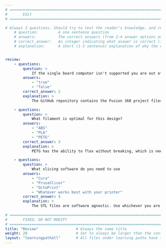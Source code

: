 ```yaml
---
# ================================================================================
#       Edit
# ================================================================================

# Always 3 questions. Should try to test the reader's knowledge, and reinforce the key points you want them to remember.
    # question:         A one sentence question
    # answers:          The correct answers (from 2-4 answer options only). Should be surrounded by quotes.
    # correct_answer:   An integer indicating what answer is correct (index starts from 0)
    # explanation:      A short (1-3 sentence) explanation of why the correct answer is correct. Can add additional context if desired


review:
    - questions:
        question: >
            If the single board computer isn't supported you are out of luck
        answers:
            - "true"
            - "false"
        correct_answer: 2
        explanation: >
            The GitHub repository contains the Fusion 360 project files, so you are free to modify the design as needed

    - questions:
        question: >
            What filament is optimal for this design?
        answers:
            - "ABS"
            - "PLA"
            - "PETG"
        correct_answer: 3
        explanation: >
            PETG has the ability to flex without breaking, which is needed for the thumb tabs on the card plate

    - questions:
        question: >
            What slicing software do you need to use
        answers:
            - "Cura"
            - "PrusaSlicer"
            - "OctoPrint"
            - "Whatever works best with your printer"
        correct_answer: 4
        explanation: >
            The STL files are software agnostic. Use whichever you are most comfortable with, and that works with your printer
    
# ================================================================================
#       FIXED, DO NOT MODIFY
# ================================================================================
title: "Review"                 # Always the same title
weight: 20                      # Set to always be larger than the content in this path
layout: "learningpathall"       # All files under learning paths have this same wrapper
---
```

